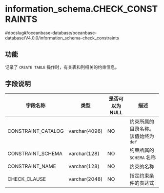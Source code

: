 information_schema.CHECK_CONSTRAINTS 
=========================================================
#docslug#/oceanbase-database/oceanbase-database/V4.0.0/information_schema-check_constraints


功能 
--------------------

记录了 `CREATE TABLE` 操作时，有关表和列相关的约束信息。 

字段说明 
----------------------



|        字段名称        |      类型       | 是否可以为 NULL |          描述           |
|--------------------|---------------|------------|-----------------------|
| CONSTRAINT_CATALOG | varchar(4096) | NO         | 约束所属的目录名称。该值始终为 `def` |
| CONSTRAINT_SCHEMA  | varchar(128)  | NO         | 约束所属的 `SCHEMA` 名称     |
| CONSTRAINT_NAME    | varchar(128)  | NO         | 约束的名称                 |
| CHECK_CLAUSE       | varchar(2048) | NO         | 指定约束条件的表达式            |



